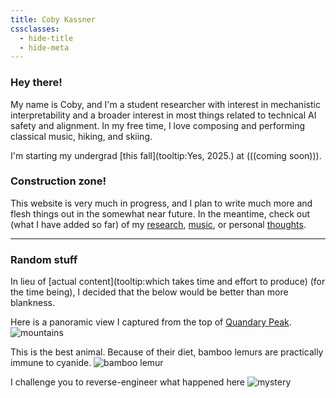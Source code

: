 ```yaml
---
title: Coby Kassner
cssclasses:
  - hide-title
  - hide-meta
---
```



<script src="https://unpkg.com/feather-icons"></script>
<script>
  function initializeIcons() {
    feather.replace();
    
    // Tooltip cursor follow functionality
    const tooltipElements = document.querySelectorAll('.tooltip');
    const tooltips = new Map(); // Store tooltip elements by their parent
    
    tooltipElements.forEach(element => {
      const tooltipText = element.getAttribute('data-tooltip');
      if (!tooltipText) return;
      
      // Create tooltip element
      const tooltipEl = document.createElement('div');
      tooltipEl.className = 'tooltip-text';
      tooltipEl.textContent = tooltipText;
      document.body.appendChild(tooltipEl);
      
      // Store reference to tooltip element
      tooltips.set(element, tooltipEl);
      
      // Show tooltip on hover and initial position
      element.addEventListener('mouseenter', function(e) {
        const tooltip = tooltips.get(this);
        tooltip.style.left = (e.clientX + 15) + 'px';
        tooltip.style.top = (e.clientY + 15) + 'px';
        tooltip.classList.add('visible');
      });
      
      // Update tooltip position as cursor moves
      element.addEventListener('mousemove', function(e) {
        const tooltip = tooltips.get(this);
        tooltip.style.left = (e.clientX + 15) + 'px';
        tooltip.style.top = (e.clientY + 15) + 'px';
      });
      
      // Hide tooltip when not hovering
      element.addEventListener('mouseleave', function() {
        const tooltip = tooltips.get(this);
        tooltip.classList.remove('visible');
      });
    });
  }

  // Initialize on first load
  document.addEventListener('DOMContentLoaded', initializeIcons);
  
  // Re-initialize on page navigation
  document.addEventListener('nav', initializeIcons);
</script>

<div class="social-icons">
  <a href="https://cobylk.io/curriculum_vitae.pdf" target="_blank" class="tooltip" data-tooltip="Curriculum Vitae" data-cursor="pointer">
    <i data-feather="file-text"></i>
  </a>
  <a href="https://github.com/cobylk" target="_blank" class="tooltip" data-tooltip="GitHub Profile" data-cursor="pointer">
    <i data-feather="github"></i>
  </a>
  <a href="https://www.linkedin.com/in/cobylk" target="_blank" class="tooltip" data-tooltip="LinkedIn Profile" data-cursor="pointer">
    <i data-feather="linkedin"></i>
  </a>
  <a href="mailto:cobylkassner@gmail.com" class="tooltip" data-tooltip="Email" data-cursor="pointer">
    <i data-feather="mail"></i>
  </a>
</div>

### Hey there!
My name is Coby, and I'm a student researcher with interest in mechanistic interpretability and a broader interest in most things related to technical AI safety and alignment. In my free time, I love composing and performing classical music, hiking, and skiing.

I'm starting my undergrad [this fall](tooltip:Yes, 2025.) at (((coming soon))).

### Construction zone!
This website is very much in progress, and I plan to write much more and flesh things out in the somewhat near future. In the meantime, check out (what I have added so far) of my [research](Research), [music](Music), or personal [thoughts](Personal).


***
### Random stuff
In lieu of [actual content](tooltip:which takes time and effort to produce) (for the time being), I decided that the below would be better than more blankness. 

Here is a panoramic view I captured from the top of [Quandary Peak](https://en.wikipedia.org/wiki/Quandary_Peak).
![mountains](mountains.jpg)

This is the best animal. Because of their diet, bamboo lemurs are practically immune to cyanide.
![bamboo lemur](bamboo_lemur.png)

I challenge you to reverse-engineer what happened here
![mystery](frontflip.png)